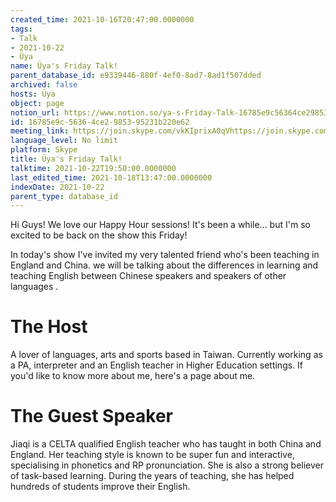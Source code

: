 ```yaml
---
created_time: 2021-10-16T20:47:00.0000000
tags:
- Talk
- 2021-10-22
- Üya
name: Üya's Friday Talk!
parent_database_id: e9339446-880f-4ef0-8ad7-8ad1f507dded
archived: false
hosts: Üya
object: page
notion_url: https://www.notion.so/ya-s-Friday-Talk-16785e9c56364ce2985395231b220e62
id: 16785e9c-5636-4ce2-9853-95231b220e62
meeting_link: https://join.skype.com/vkKIprixA0qVhttps://join.skype.com/vkKIprixA0qV
language_level: No limit
platform: Skype
title: Üya's Friday Talk!
talktime: 2021-10-22T19:50:00.0000000
last_edited_time: 2021-10-18T13:47:00.0000000
indexDate: 2021-10-22
parent_type: database_id
---
```


Hi Guys! 
We love our Happy Hour sessions! It's been a while... but I'm so excited to be back on the show this Friday!  

In today's show I've invited my very talented friend who's been teaching in England and China. 
we will be talking about the  differences in learning and teaching English between Chinese speakers and speakers of other languages .  


# The Host
A lover of languages, arts and sports based in Taiwan. Currently working as a PA, interpreter and an English teacher in Higher Education settings. 
If you'd like to know more about me, here's a page about me. 

# The Guest Speaker
Jiaqi is a CELTA qualified English teacher who has taught in both China and England. Her teaching style is known to be super fun and interactive, specialising in phonetics and RP pronunciation. She is also a strong believer of task-based learning. 
During the years of teaching, she has helped hundreds of students improve their English.
 
 

























